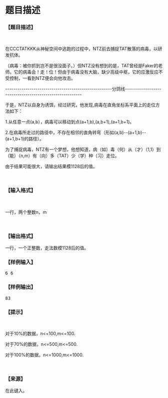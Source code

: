 # 题目描述


<h3>
【题目描述】
</h3>
<p>
<br/>
</p>
<p>
在CCCTATKKK从神秘空间中逃跑的过程中，NTZ前去捕捉TAT散落的病毒，以研发抗体。
</p>
<p>
（病毒：被你抓到岂不是很没面子。）但NTZ没有想到的是，TAT曾经是Faker的老师。它的病毒会！走！位！但由于病毒没有大脑，缺少高级中枢，它的应激反应不受控制，一看到NTZ便会向他攻击。
</p>
<p>
-----------------------------------------------------分鸽线--------------------------------------------------------
</p>
<p>
于是，NTZ以自身为诱饵，经过研究，他发现,病毒在直角坐标系平面上的走位方法如下：
</p>
<p>
1.从任意一点(a,b），病毒可以移动到点(a+1,b),(a,b+1),(a+1,b+1)。
</p>
<p>
2.在病毒所走过的路径中，不存在相邻的直角转弯（形如(a,b)--(a+1,b)--(a+1,b+1)的路径）。
</p>
<p>
为了捕捉病毒，NTZ有一个梦想，他想知道，病（如）毒（何）从（才）（1,1）到（能）（n,m）有（向）多（TAT）少（学）种（习）走位。
</p>
<p>
由于结果可能很大，请输出结果模1128后的值。
</p>
<p>
<br/>
</p>
<h3>
【输入格式】
</h3>
<p>
<br/>
</p>
<p>
一行，两个整数n，m
</p>
<p>
<br/>
</p>
<h3>
【输出格式】
</h3>
一行，一个正整数，走法数模1128后的值。
<h3>
【样例输入】
</h3>
<pre>6 6
</pre>
<h3>
【样例输出】
</h3>
<pre>83
</pre>
<h3>
【提示】
</h3>
<p>
<br/>
</p>
<p>
对于10%的数据，n&lt;=100,m&lt;=100.
</p>
<p>
对于70%的数据，n&lt;=500,m&lt;=500.
</p>
<p>
对于100%的数据，n&lt;=1000,m&lt;=1000.
</p>
<p>
<br/>
</p>
<h3>
【来源】
</h3>
<p>
在此键入。
</p>
